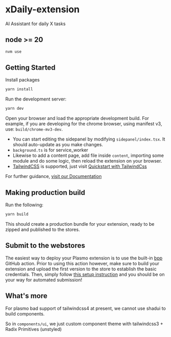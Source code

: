 # xDaily-extension

AI Assistant for daily X tasks

## node >= 20

```bash
nvm use
```

## Getting Started

Install packages

```bash
yarn install
```

Run the development server:

```bash
yarn dev
```

Open your browser and load the appropriate development build. For example, if you are developing for the chrome browser, using manifest v3, use: `build/chrome-mv3-dev`.

- You can start editing the sidepanel by modifying `sidepanel/index.tsx`. It should auto-update as you make changes.
- `background.ts` is for service_worker
- Likewise to add a content page, add file inside `content`, importing some module and do some logic, then reload the extension on your browser.
- [TailwindCSS](https://tailwindcss.com/) is supported, just visit [Quickstart with TailwindCss](https://docs.plasmo.com/quickstarts/with-tailwindcss)

For further guidance, [visit our Documentation](https://docs.plasmo.com/)

## Making production build

Run the following:

```bash
yarn build
```

This should create a production bundle for your extension, ready to be zipped and published to the stores.

## Submit to the webstores

The easiest way to deploy your Plasmo extension is to use the built-in [bpp](https://bpp.browser.market) GitHub action. Prior to using this action however, make sure to build your extension and upload the first version to the store to establish the basic credentials. Then, simply follow [this setup instruction](https://docs.plasmo.com/framework/workflows/submit) and you should be on your way for automated submission!

## What's more

For plasmo bad support of tailwindcss4 at present, we cannot use shadui to build components.

So in `components/ui`, we just custom component theme with tailwindcss3 + Radix Primitives (unstyled)
